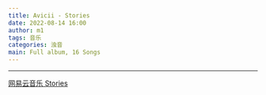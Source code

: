 ```yaml
---
title: Avicii - Stories
date: 2022-08-14 16:00
author: m1
tags: 音乐
categories: 浊音
main: Full album, 16 Songs
---
```


<link rel="stylesheet" href="/css/APlayer.min.css">
<div id="aplayer"></div>
<script src="/js/APlayer.min.js"></script>
<script>
    const ap = new APlayer({
    container: document.getElementById('aplayer'),
    lrcType: 3,
    loop: 'none',
    audio: [
        {
        name: 'Waiting For Love',
        artist: 'Avicii',
        url: '01 Waiting For Love.m4a',
        cover: 'Cover.jpg',
        lrc: '01 Waiting For Love.lrc',
        },
        {
        name: 'Talk To Myself',
        artist: 'Avicii',
        url: '02 Talk To Myself.m4a',
        cover: 'Cover.jpg',
        lrc: '02 Talk To Myself.lrc',
        },
        {
        name: 'Touch Me',
        artist: 'Avicii',
        url: '03 Touch Me.m4a',
        cover: 'Cover.jpg',
        lrc: '03 Touch Me.lrc',
        },
        {
        name: 'Ten More Days',
        artist: 'Avicii',
        url: '04 Ten More Days.m4a',
        cover: 'Cover.jpg',
        lrc: '04 Ten More Days.lrc',
        },
        {
        name: 'For A Better Day',
        artist: 'Avicii',
        url: '05 For A Better Day.m4a',
        cover: 'Cover.jpg',
        lrc: '05 For A Better Day.lrc',
        },
        {
        name: 'Broken Arrows',
        artist: 'Avicii',
        url: '06 Broken Arrows.m4a',
        cover: 'Cover.jpg',
        lrc: '06 Broken Arrows.lrc',
        },
        {
        name: 'True Believer',
        artist: 'Avicii',
        url: '07 True Believer.m4a',
        cover: 'Cover.jpg',
        lrc: '07 True Believer.lrc',
        },
        {
        name: 'City Lights',
        artist: 'Avicii',
        url: '08 City Lights.m4a',
        cover: 'Cover.jpg',
        lrc: '08 City Lights.lrc',
        },
        {
        name: 'Pure Grinding',
        artist: 'Avicii',
        url: '09 Pure Grinding.m4a',
        cover: 'Cover.jpg',
        lrc: '09 Pure Grinding.lrc',
        },
        {
        name: 'Sunset Jesus',
        artist: 'Avicii',
        url: '10 Sunset Jesus.m4a',
        cover: 'Cover.jpg',
        lrc: '10 Sunset Jesus.lrc',
        },
        {
        name: 'Can\'t Catch Me',
        artist: 'Avicii',
        url: '11 Can\'t Catch Me.m4a',
        cover: 'Cover.jpg',
        lrc: '11 Can\'t Catch Me.lrc',
        },
        {
        name: 'Somewhere In Stockholm',
        artist: 'Avicii',
        url: '12 Somewhere In Stockholm.m4a',
        cover: 'Cover.jpg',
        lrc: '12 Somewhere In Stockholm.lrc',
        },
        {
        name: 'Trouble',
        artist: 'Avicii',
        url: '13 Trouble.m4a',
        cover: 'Cover.jpg',
        lrc: '13 Trouble.lrc',
        },
        {
        name: 'Gonna Love Ya',
        artist: 'Avicii',
        url: '14 Gonna Love Ya.m4a',
        cover: 'Cover.jpg',
        lrc: '14 Gonna Love Ya.lrc',
        },
        {
        name: 'The Days',
        artist: 'Avicii',
        url: '15 The Days.m4a',
        cover: 'Cover.jpg',
        lrc: '15 The Days.lrc',
        },
        {
        name: 'The Nights',
        artist: 'Avicii',
        url: '16 The Nights.m4a',
        cover: 'Cover.jpg',
        lrc: '16 The Nights.lrc',
        }
    ]
});
</script>

---

[网易云音乐 Stories](https://music.163.com/#/album?id=3275639)